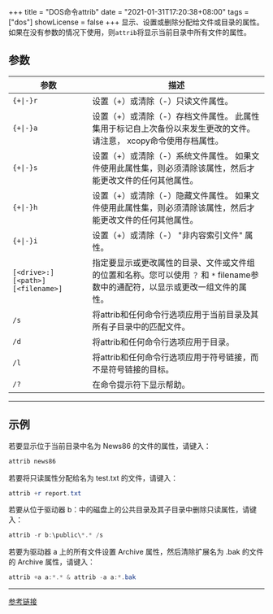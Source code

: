 +++
title = "DOS命令attrib"
date = "2021-01-31T17:20:38+08:00"
tags = ["dos"]
showLicense = false
+++
显示、设置或删除分配给文件或目录的属性。 
如果在没有参数的情况下使用，则`attrib`将显示当前目录中所有文件的属性。
<!--more-->

## 参数
参数|描述
--|--
`{+\|-}r`|设置（+）或清除（-）只读文件属性。
`{+\|-}a`|设置（+）或清除（-）存档文件属性。 此属性集用于标记自上次备份以来发生更改的文件。请注意， xcopy命令使用存档属性。
`{+\|-}s`|设置（+）或清除（-）系统文件属性。 如果文件使用此属性集，则必须清除该属性，然后才能更改文件的任何其他属性。
`{+\|-}h`|设置（+）或清除（-）隐藏文件属性。 如果文件使用此属性集，则必须清除该属性，然后才能更改文件的任何其他属性。
`{+\|-}i`|设置（+）或清除（-） "非内容索引文件" 属性。
`[<drive>:][<path>][<filename>]`|指定要显示或更改属性的目录、文件或文件组的位置和名称。您可以使用 `？` 和 `*` filename参数中的通配符，以显示或更改一组文件的属性。
`/s`|将attrib和任何命令行选项应用于当前目录及其所有子目录中的匹配文件。
`/d`|将attrib和任何命令行选项应用于目录。
`/l`|将attrib和任何命令行选项应用于符号链接，而不是符号链接的目标。
`/?`|在命令提示符下显示帮助。

---
## 示例
若要显示位于当前目录中名为 News86 的文件的属性，请键入：
```powershell
attrib news86
```
若要将只读属性分配给名为 test.txt 的文件，请键入：
```powershell
attrib +r report.txt
```
若要从位于驱动器 b：中的磁盘上的公共目录及其子目录中删除只读属性，请键入：
```powershell
attrib -r b:\public\*.* /s
```
若要为驱动器 a 上的所有文件设置 Archive 属性，然后清除扩展名为 .bak 的文件的 Archive 属性，请键入：
```powershell
attrib +a a:*.* & attrib -a a:*.bak
```
---
[参考链接](https://docs.microsoft.com/zh-cn/windows-server/administration/windows-commands/attrib)
